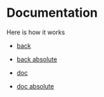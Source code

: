 # Documentation
Here is how it works

* [back](../README.md)
* [back absolute](/README.md)

* [doc](documentation.md)
* [doc absolute](/doc/documentation.md)

